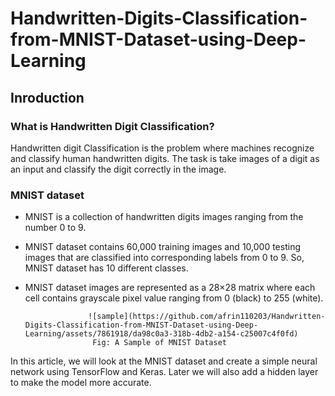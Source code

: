 # Handwritten-Digits-Classification-from-MNIST-Dataset-using-Deep-Learning

## Inroduction

### What is Handwritten Digit Classification?
Handwritten digit Classification is the problem where machines recognize and classify human handwritten digits. The task is take images of a digit as an input and classify the digit correctly in the image.

### MNIST dataset
* MNIST is a collection of handwritten digits images ranging from the number 0 to 9. 
* MNIST dataset contains 60,000 training images and 10,000 testing images that are classified into corresponding labels from 0 to 9. So, MNIST dataset has 10 different classes.
* MNIST dataset images are represented as a 28×28 matrix where each cell contains grayscale pixel value ranging from 0 (black) to 255 (white).

                    ![sample](https://github.com/afrin110203/Handwritten-Digits-Classification-from-MNIST-Dataset-using-Deep-Learning/assets/7861918/da98c0a3-318b-4db2-a154-c25007c4f0fd)
                     Fig: A Sample of MNIST Dataset

In this article, we will look at the MNIST dataset and create a simple neural network using TensorFlow and Keras. Later we will also add a hidden layer to make the model more accurate.
